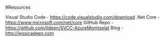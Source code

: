 #Resources

Visual Studio Code - https://code.visualstudio.com/download
.Net Core - https://www.microsoft.com/net/core
GitHub Repo - https://github.com/jldeen/SVCC-AzureMgmtxplat
Blog - http://jessicadeen.com
